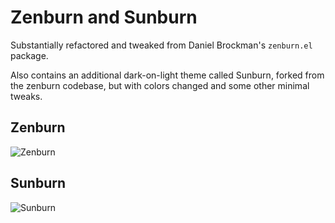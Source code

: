 # Zenburn and Sunburn

Substantially refactored and tweaked from Daniel Brockman's
`zenburn.el` package.

Also contains an additional dark-on-light theme called Sunburn, forked from the zenburn codebase, but with colors changed and some other minimal tweaks.

## Zenburn

![Zenburn](http://chrisdone.com/zenburn-window.png)

## Sunburn

![Sunburn](http://chrisdone.com/sunburn-window.png)
